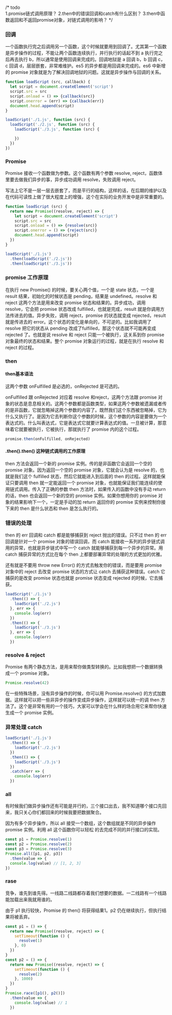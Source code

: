 /* todo      
  1.promise链式调用原理？
  2.then中的错误回调和catch有什么区别？
  3.then中函数返回和不返回promise对象，对链式调用的影响？
*/

### 回调

一个函数执行完之后调用另一个函数，这个时候就要用到回调了。尤其第一个函数是异步操作的过程，不能让两个函数连续执行，并行执行的话起不到 a 执行完之后再去执行 b，所以通常是使用回调来完成的。回调地狱是 a 回调 b，b 回调 c，c 回调 d，层层嵌套，非常难维护。es5 的异步都是用回调来完成的。es6 中新增的 promise 对象就是为了解决回调地狱的问题。这就是异步操作与回调的关系。

```js
function loadScript (src, callback) {
  let script = document.createElement('script')
  script.src = src
  script.onload = () => {callback(src)}
  script.onerror = (err) => {callback(err)}
  document.head.append(script)
}

loadScript('./1.js', function (src) {
  loadScript('./2.js', function (src) {
    loadScript('./3.js', function (src) {

    })
  })
})
```

### Promise

Promise 接收一个函数做为参数。这个函数有两个参数 resolve, reject，函数体里要去做我们异步的事，异步成功调用 resolve，失败调用 reject。

写法上它不是一层一层去嵌套了，而是平行的结构，这样的话，在后期的维护以及在代码可读性上做了很大程度上的增强，这个在实际的业务开发中是非常重要的。

```js
function loadScript (src) {
  return new Promise((resolve, reject) => {
    let script = document.createElement('script')
    script.src = src
    script.onload = () => {resolve(src)}
    script.onerror = () => {reject(src)}
    document.head.append(script)
  })
}

loadScript('./1.js')
  .then(loadScript('./2.js'))
  .then(loadScript('./3.js'))
```

### promise 工作原理

在执行 new Promise() 的时候，要关心两个值，一个是 state 状态，一个是 result 结果，初始化的时候状态是 pending，结果是 undefined。resolve 和 reject 这两个方法是用来改变 promise 状态和结果的。异步成功，调用 resolve，它会把 promise 状态改成 fulfilled，也就是完成，result 就是你调用方法传进去的值。异步失败，调用 reject，promise 的状态就变成 rejected，result 就是传进去的 error。这个状态的变化是单向的，不可逆的。比如我调用了 resolve 把它的状态从 pending 改成了fulfilled，那这个状态就不可能再变成 rejected 了。也就是说 resolve 和 reject 只能一个被执行，这关系到你 promise 对象最终的状态和结果。整个 promise 对象运行的过程，就是在执行 resolve 和 reject 的过程。

### then

#### then基本语法

这两个参数 onFulfilled 是必选的，onRejected 是可选的。

onFulfilled 跟 onRejected 对应着 resolve 和reject，这两个方法跟 promise 对象的状态是息息相关的。这两个参数都是函数类型，如果这两个参数被遗漏或者传的是非函数，它就忽略掉这两个参数的内容了。既然我们这个东西被忽略掉，它为
什么又执行了。是因为它去判断你这个参数的时候，这个参数的内容是要做为一个表达式的。什么叫表达式，它是表达式它就要计算表达式的值。一旦被计算，那意味着它就要被执行，它被执行，那就执行了 promise 内的这个过程。

```js
promise.then(onFulfilled, onRejected)
```

#### .then().then() 这种链式调用的工作原理

then 方法会返回一个新的 promise 实例。传的是非函数它会返回一个空的 promise 对象。因为返回一个空的 promise 对象，它就会认为是 resolve 的，也就是我们这个 fulfilled 状态，然后它就能进入到后面的 then 的过程。这样就能保证只要调用 then 就一定能返回一个 promise 对象，也就能保证我们能连续的使用链式调用。传入了正确的参数 then 方法时，如果传入的函数中没有手动 return 的话，then 也会返回一个新的空的 promise 实例。如果你想用你的 promise 对象的结果影响下一个，一定是手动的加 return 返回你的 promise 实例来控制你接下来的 then 是什么状态和 then 是怎么执行的。

### 错误的处理

then 的 err 回调和 catch 都是能够捕获到 reject 抛出的错误。只不过 then 的 err 回调是针对一个 promise 对象的错误回调，而 catch 能接收一系列的异步链式调用的异常，也就是异步链式中写一个 catch 就能够捕获到每一个异步的异常。用catch 捕获异常的方式比在每个 then 上都要部署异常的处理的方式更加的优雅。

还有就是不要用 throw new Error() 的方式去触发你的错误，而是要用 promise 对象中的 reject 去改变 promise 状态的方式让 catch 去捕获这种错误。catch 它捕获的是改变 promise 状态也就是 promise 状态变成 rejected 的时候，它去捕获。

```js
loadScript('./1.js')
  .then(() => {
    loadScript('./2.js')
  }, err => {
    console.log(err)
  })
  .then(() => {
    loadScript('./3.js')
  }, err => {
    console.log(err)
  })
```

### resolve & reject

Promise 有两个静态方法，是用来帮你做类型转换的。比如我想把一个数据转换成一个 promise 对象。

```js
Promise.resolve(42)
```

在一些特殊场景，没有异步操作的时候，你可以用 Promise.resolve() 的方式加数据。这样就可以把一些非异步的操作变成异步操作，这样就可以统一的调 then 方法了。这个是非常有用的一个技巧，大家可以学会在什么样的场合用它来帮你快速生成一个 promise 实例。

### 异常处理 catch

```js
loadScript('./1.js')
  .then(() => {
    loadScript('./2.js')
  })
  .then(() => {
    loadScript('./3.js')
  })
  .catch(err => {
    console.log(err)
  })
```

### all

有时候我们做异步操作还有可能是并行的，三个接口出去，我不知道哪个接口先回来，我只关心你们都回来的时候我要把数据聚合。

因为有多个异步操作，所以 all 接受一个数组，这个数组就是不同的异步操作 promise 实例。利用 all 这个函数你可以轻松
的去完成不同的并行接口的实现。

```js
const p1 = Promise.resolve(1)
const p2 = Promise.resolve(2)
const p3 = Promise.resolve(3)
Promise.all([p1, p2, p3])
  .then(value => {
  console.log(value) // [1, 2, 3]
})
```

### rase

竞争，谁先到谁先得。一线路二线路都存着我们想要的数据。一二线路有一个线路能加载出来我就用谁的。

由于 p1 执行较快，Promise 的 then() 将获得结果1。p2 仍在继续执行，但执行结果将被丢弃。

```js
const p1 = () => {
  return new Promise((resolve, reject) => {
    setTimeout(function () {
      resolve(1)
    }, 0)
  })
}
const p2 = () => {
  return new Promise((resolve, reject) => {
    setTimeout(function () {
      resolve(2)
    }, 1000)
  })
}
Promise.race([p1(), p2()])
  .then(value => {
    console.log(value) // 1
  })
```